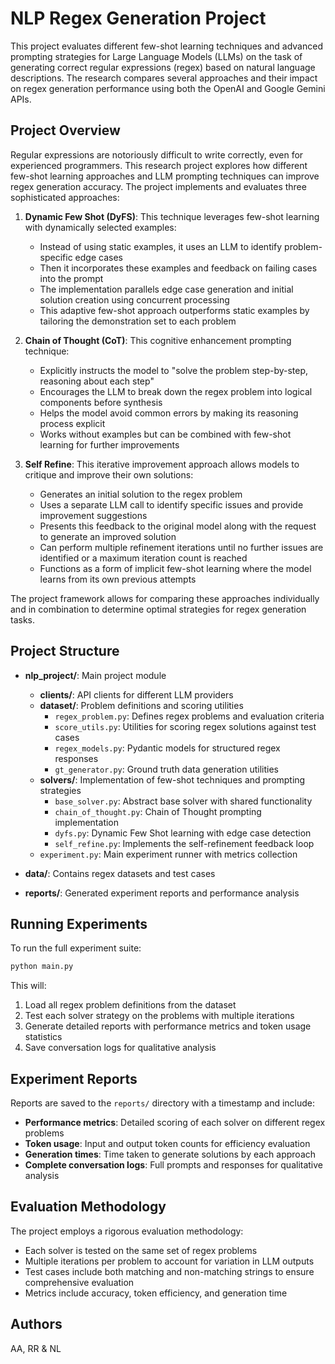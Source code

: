 # NLP Regex Generation Project

This project evaluates different few-shot learning techniques and advanced prompting strategies for Large Language Models (LLMs) on the task of generating correct regular expressions (regex) based on natural language descriptions. The research compares several approaches and their impact on regex generation performance using both the OpenAI and Google Gemini APIs.

## Project Overview

Regular expressions are notoriously difficult to write correctly, even for experienced programmers. This research project explores how different few-shot learning approaches and LLM prompting techniques can improve regex generation accuracy. The project implements and evaluates three sophisticated approaches:

1. **Dynamic Few Shot (DyFS)**: This technique leverages few-shot learning with dynamically selected examples:
   - Instead of using static examples, it uses an LLM to identify problem-specific edge cases
   - Then it incorporates these examples and feedback on failing cases into the prompt
   - The implementation parallels edge case generation and initial solution creation using concurrent processing
   - This adaptive few-shot approach outperforms static examples by tailoring the demonstration set to each problem

2. **Chain of Thought (CoT)**: This cognitive enhancement prompting technique:
   - Explicitly instructs the model to "solve the problem step-by-step, reasoning about each step"
   - Encourages the LLM to break down the regex problem into logical components before synthesis
   - Helps the model avoid common errors by making its reasoning process explicit
   - Works without examples but can be combined with few-shot learning for further improvements

3. **Self Refine**: This iterative improvement approach allows models to critique and improve their own solutions:
   - Generates an initial solution to the regex problem
   - Uses a separate LLM call to identify specific issues and provide improvement suggestions
   - Presents this feedback to the original model along with the request to generate an improved solution
   - Can perform multiple refinement iterations until no further issues are identified or a maximum iteration count is reached
   - Functions as a form of implicit few-shot learning where the model learns from its own previous attempts

The project framework allows for comparing these approaches individually and in combination to determine optimal strategies for regex generation tasks.


## Project Structure

- **nlp_project/**: Main project module
  - **clients/**: API clients for different LLM providers
  - **dataset/**: Problem definitions and scoring utilities
    - `regex_problem.py`: Defines regex problems and evaluation criteria
    - `score_utils.py`: Utilities for scoring regex solutions against test cases
    - `regex_models.py`: Pydantic models for structured regex responses
    - `gt_generator.py`: Ground truth data generation utilities
  - **solvers/**: Implementation of few-shot techniques and prompting strategies
    - `base_solver.py`: Abstract base solver with shared functionality
    - `chain_of_thought.py`: Chain of Thought prompting implementation
    - `dyfs.py`: Dynamic Few Shot learning with edge case detection
    - `self_refine.py`: Implements the self-refinement feedback loop
  - `experiment.py`: Main experiment runner with metrics collection

- **data/**: Contains regex datasets and test cases
- **reports/**: Generated experiment reports and performance analysis

## Running Experiments

To run the full experiment suite:

```bash
python main.py
```

This will:
1. Load all regex problem definitions from the dataset
2. Test each solver strategy on the problems with multiple iterations
3. Generate detailed reports with performance metrics and token usage statistics
4. Save conversation logs for qualitative analysis

## Experiment Reports

Reports are saved to the `reports/` directory with a timestamp and include:

- **Performance metrics**: Detailed scoring of each solver on different regex problems
- **Token usage**: Input and output token counts for efficiency evaluation
- **Generation times**: Time taken to generate solutions by each approach
- **Complete conversation logs**: Full prompts and responses for qualitative analysis

## Evaluation Methodology

The project employs a rigorous evaluation methodology:
- Each solver is tested on the same set of regex problems
- Multiple iterations per problem to account for variation in LLM outputs
- Test cases include both matching and non-matching strings to ensure comprehensive evaluation
- Metrics include accuracy, token efficiency, and generation time

## Authors

AA, RR & NL 
